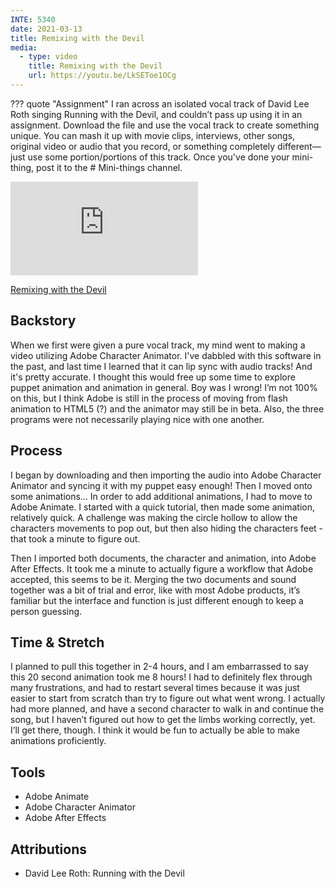 ```yaml
---
INTE: 5340
date: 2021-03-13
title: Remixing with the Devil
media:
  - type: video
    title: Remixing with the Devil
    url: https://youtu.be/LkSEToe1OCg
---
```


??? quote "Assignment"
    I ran across an isolated vocal track of David Lee Roth singing Running with the Devil, and couldn’t pass up using it in an assignment. Download the file and use the vocal track to create something unique. You can mash it up with movie clips, interviews, other songs, original video or audio that you record, or something completely different—just use some portion/portions of this track. Once you've done your mini-thing, post it to the # Mini-things channel.

<div class="aspect-ratio aspect-ratio--16-9">
  <iframe class="aspect-ratio--content" src="https://www.youtube-nocookie.com/embed/LkSEToe1OCg" title="YouTube video " frameborder="0" allow="accelerometer; autoplay; clipboard-write; encrypted-media; gyroscope; picture-in-picture" allowfullscreen></iframe>
</div>

[Remixing with the Devil](https://youtu.be/LkSEToe1OCg)

## Backstory

When we first were given a pure vocal track, my mind went to making a video utilizing Adobe Character Animator. I've dabbled with this software in the past, and last time I learned that it can lip sync with audio tracks! And it's pretty accurate. I thought this would free up some time to explore puppet animation and animation in general. Boy was I wrong! I’m not 100% on this, but I think Adobe is still in the process of moving from flash animation to HTML5 (?) and the animator may still be in beta. Also, the three programs were not necessarily playing nice with one another.

## Process

I began by downloading and then importing the audio into Adobe Character Animator and syncing it with my puppet easy enough! Then I moved onto some animations… In order to add additional animations, I had to move to Adobe Animate. I started with a quick tutorial, then made some animation, relatively quick. A challenge was making the circle hollow to allow the characters movements to pop out, but then also hiding the characters feet - that took a minute to figure out.

Then I imported both documents, the character and animation, into Adobe After Effects. It took me a minute to actually figure a workflow that Adobe accepted, this seems to be it. Merging the two documents and sound together was a bit of trial and error, like with most Adobe products, it’s familiar but the interface and function is just different enough to keep a person guessing.

## Time & Stretch

I planned to pull this together in 2-4 hours, and I am embarrassed to say this 20 second animation took me 8 hours! I had to definitely flex through many frustrations, and had to restart several times because it was just easier to start from scratch than try to figure out what went wrong. I actually had more planned, and have a second character to walk in and continue the song, but I haven’t figured out how to get the limbs working correctly, yet. I’ll get there, though. I think it would be fun to actually be able to make animations proficiently.

## Tools

-   Adobe Animate
-   Adobe Character Animator
-   Adobe After Effects

## Attributions

-   David Lee Roth: Running with the Devil
